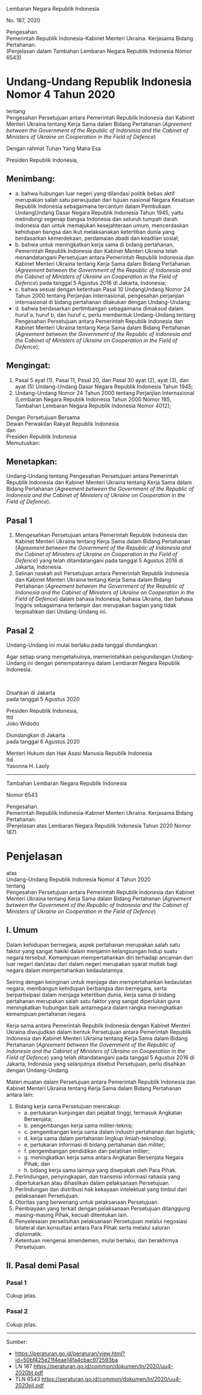 Lembaran Negara Republik Indonesia

No. 187, 2020

Pengesahan. <br>
Pemerintah Republik Indonesia-Kabinet Menteri Ukraina. Kerjasama Bidang Pertahanan. <br>
(Penjelasan dalam Tambahan Lembaran Negara Republik Indonesia Nomor 6543)

# Undang-Undang Republik Indonesia Nomor 4 Tahun 2020
tentang <br>
Pengesahan Persetujuan antara Pemerintah Republik Indonesia dan Kabinet Menteri Ukraina tentang Kerja Sama dalam Bidang Pertahanan (*Agreement between the Government of the Republic of Indonesia and the Cabinet of Ministers of Ukraine on Cooperation in the Field of Defence*)

Dengan rahmat Tuhan Yang Maha Esa

Presiden Republik Indonesia,

## Menimbang:

* a. bahwa hubungan luar negeri yang dilandasi politik bebas aktif merupakan salah satu perwujudan dari tujuan nasional Negara Kesatuan Republik Indonesia sebagaimana tercantum dalam Pembukaan UndangUndang Dasar Negara Republik Indonesia Tahun 1945, yaitu melindungi segenap bangsa Indonesia dan seluruh tumpah darah Indonesia dan untuk memajukan kesejahteraan umum, mencerdaskan kehidupan bangsa dan ikut melaksanakan ketertiban dunia yang berdasarkan kemerdekaan, perdamaian abadi dan keadilan sosial;
* b. bahwa untuk meningkatkan kerja sama di bidang pertahanan, Pemerintah Republik Indonesia dan Kabinet Menteri Ukraina telah menandatangani Persetujuan antara Pemerintah Republik Indonesia dan Kabinet Menteri Ukraina tentang Kerja Sama dalam Bidang Pertahanan (*Agreement between the Government of the Republic of Indonesia and the Cabinet of Ministers of Ukraine on Cooperation in the Field of Defence*) pada tanggal 5 Agustus 2016 di Jakarta, Indonesia;
* c. bahwa sesuai dengan ketentuan Pasal 10 UndangUndang Nomor 24 Tahun 2000 tentang Perjanjian Internasional, pengesahan perjanjian internasional di bidang pertahanan dilakukan dengan Undang-Undang;
* d. bahwa berdasarkan pertimbangan sebagaimana dimaksud dalam huruf a, huruf b, dan huruf c, perlu membentuk Undang-Undang tentang Pengesahan Persetujuan antara Pemerintah Republik Indonesia dan Kabinet Menteri Ukraina tentang Kerja Sama dalam Bidang Pertahanan (*Agreement between the Government of the Republic of Indonesia and the Cabinet of Ministers of Ukraine on Cooperation in the Field of Defence*);

## Mengingat:

1. Pasal 5 ayat (1), Pasal 11, Pasal 20, dan Pasal 30 ayat (2), ayat (3), dan ayat (5) Undang-Undang Dasar Negara Republik Indonesia Tahun 1945;
2. Undang-Undang Nomor 24 Tahun 2000 tentang Perjanjian Internasional (Lembaran Negara Republik Indonesia Tahun 2000 Nomor 185, Tambahan Lembaran Negara Republik Indonesia Nomor 4012);

Dengan Persetujuan Bersama <br>
Dewan Perwakilan Rakyat Republik Indonesia <br>
dan <br>
Presiden Republik Indonesia <br>
Memutuskan:

## Menetapkan:
Undang-Undang tentang Pengesahan Persetujuan antara Pemerintah Republik Indonesia dan Kabinet Menteri Ukraina tentang Kerja Sama dalam Bidang Pertahanan (*Agreement between the Government of the Republic of Indonesia and the Cabinet of Ministers of Ukraine on Cooperation in the Field of Defence*).

## Pasal 1

1. Mengesahkan Persetujuan antara Pemerintah Republik Indonesia dan Kabinet Menteri Ukraina tentang Kerja Sama dalam Bidang Pertahanan
(*Agreement between the Government of the Republic of Indonesia and the Cabinet of Ministers of Ukraine on Cooperation in the Field of Defence*) yang telah ditandatangani pada tanggal 5 Agustus 2016 di Jakarta, Indonesia.
2. Salinan naskah asli Persetujuan antara Pemerintah Republik Indonesia dan Kabinet Menteri Ukraina tentang Kerja Sama dalam Bidang Pertahanan (*Agreement between the Government of the Republic of Indonesia and the Cabinet of Ministers of Ukraine on Cooperation in the Field of Defence*) dalam bahasa Indonesia, bahasa Ukraina, dan bahasa Inggris sebagaimana terlampir dan merupakan bagian yang tidak terpisahkan dari Undang-Undang ini.

## Pasal 2

Undang-Undang ini mulai berlaku pada tanggal diundangkan.

Agar setiap orang mengetahuinya, memerintahkan pengundangan Undang-Undang ini dengan penempatannya dalam Lembaran Negara Republik Indonesia.

<br>

Disahkan di Jakarta <br>
pada tanggal 5 Agustus 2020

Presiden Republik Indonesia, <br>
ttd <br>
Joko Widodo

Diundangkan di Jakarta <br>
pada tanggal 6 Agustus 2020 <br>

Menteri Hukum dan Hak Asasi Manusia Republik Indonesia <br>
ttd <br>
Yasonna H. Laoly 

---

Tambahan Lembaran Negara Republik Indonesia

Nomor 6543

Pengesahan. <br>
Pemerintah Republik Indonesia-Kabinet Menteri Ukraina. Kerjasama Bidang Pertahanan. <br>
(Penjelasan atas Lembaran Negara Republik Indonesia Tahun 2020 Nomor 187)


# Penjelasan
atas <br>
Undang-Undang Republik Indonesia Nomor 4 Tahun 2020 <br>
tentang <br>
Pengesahan Persetujuan antara Pemerintah Republik Indonesia dan Kabinet Menteri Ukraina tentang Kerja Sama dalam Bidang Pertahanan (*Agreement between the Government of the Republic of Indonesia and the Cabinet of Ministers of Ukraine on Cooperation in the Field of Defence*)

## I. Umum

Dalam kehidupan bernegara, aspek pertahanan merupakan salah satu faktor yang sangat hakiki dalam menjamin kelangsungan hidup suatu negara tersebut. Kemampuan mempertahankan diri terhadap ancaman dari luar negeri dan/atau dari dalam negeri merupakan syarat mutlak bagi negara dalam mempertahankan kedaulatannya.

Seiring dengan keinginan untuk menjaga dan mempertahankan kedaulatan negara, membangun kehidupan berbangsa dan bernegara, serta berpartisipasi dalam menjaga ketertiban dunia, kerja sama di bidang pertahanan merupakan salah satu faktor yang sangat diperlukan guna meningkatkan hubungan baik antarnegara dalam rangka meningkatkan kemampuan pertahanan negara.

Kerja sama antara Pemerintah Republik Indonesia dengan Kabinet Menteri Ukraina diwujudkan dalam bentuk Persetujuan antara Pemerintah Republik Indonesia dan Kabinet Menteri Ukraina tentang Kerja Sama dalam Bidang Pertahanan (*Agreement between the Government of the Republic of Indonesia and the Cabinet of Ministers of Ukraine on Cooperation in the Field of Defence*) yang telah ditandatangani pada tanggal 5 Agustus 2016 di Jakarta, Indonesia yang selanjutnya disebut Persetujuan, perlu disahkan dengan Undang-Undang.

Materi muatan dalam Persetujuan antara Pemerintah Republik Indonesia dan Kabinet Menteri Ukraina tentang Kerja Sama dalam Bidang Pertahanan antara lain:
1. Bidang kerja sama Persetujuan mencakup:
    * a. pertukaran kunjungan dari pejabat tinggi, termasuk Angkatan Bersenjata;
    * b. pengembangan kerja sama militer-teknis;
    * c. pengembangan kerja sama dalam industri pertahanan dan logistik;
    * d. kerja sama dalam pertahanan lingkup ilmiah-teknologi;
    * e. pertukaran informasi di bidang pertahanan dan militer;
    * f. pengembangan pendidikan dan pelatihan militer;
    * g. meningkatkan kerja sama antara Angkatan Bersenjata Negara Pihak; dan
    * h. bidang kerja sama lainnya yang disepakati oleh Para Pihak.
2. Perlindungan, penyingkapan, dan transmisi informasi rahasia yang dipertukarkan atau dihasilkan dalam pelaksanaan Persetujuan.
3. Perlindungan dan distribusi hak kekayaan intelektual yang timbul dari pelaksanaan Persetujuan.
4. Otoritas yang berwenang untuk pelaksanaan Persetujuan.
5. Pembiayaan yang terkait dengan pelaksanaan Persetujuan ditanggung masing-masing Pihak, kecuali ditentukan lain.
6. Penyelesaian perselisihan pelaksanaan Persetujuan melalui negosiasi bilateral dan konsultasi antara Para Pihak serta melalui saluran diplomatik.
7. Ketentuan mengenai amendemen, mulai berlaku, dan berakhirnya Persetujuan.

## II. Pasal demi Pasal

### Pasal 1

Cukup jelas.

### Pasal 2

Cukup jelas.

---

Sumber:
* <https://peraturan.go.id/peraturan/view.html?id=50bf425e21f4eae14fa4cbac972593ba>
* LN 187 <https://peraturan.go.id/common/dokumen/ln/2020/uu4-2020bt.pdf>
* TLN 6543 <https://peraturan.go.id/common/dokumen/ln/2020/uu4-2020pjl.pdf>
